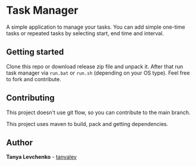 # Task Manager
A simple application to manage your tasks. You can add simple one-time tasks or repeated tasks by selecting start, end time and interval.

## Getting started
Clone this repo or download release zip file and unpack it. After that run task manager via `run.bat` or `run.sh` (depending on your OS type).
Feel free to fork and contribute.



## Contributing
This project doesn't use git flow, so you can contribute to the main branch.

This project uses maven to build, pack and getting dependencies.

## Author
**Tanya Levchenko** - [tanyalev](https://github.com/tanyalev/)